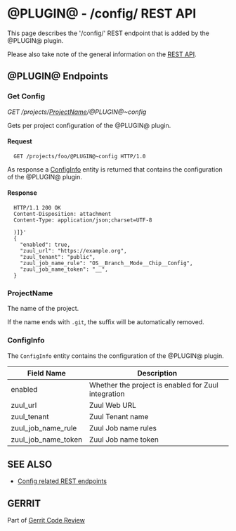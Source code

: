 @PLUGIN@ - /config/ REST API
============================

This page describes the '/config/' REST endpoint that is added by the
@PLUGIN@ plugin.

Please also take note of the general information on the
[REST API](../../../Documentation/rest-api.html).

<a id="project-endpoints"> @PLUGIN@ Endpoints
--------------------------------------------

### <a id="get-config"> Get Config
_GET /projects/[ProjectName](#project-name)/@PLUGIN@~config_

Gets per project configuration of the @PLUGIN@ plugin.

#### Request

```
  GET /projects/foo/@PLUGIN@~config HTTP/1.0
```

As response a [ConfigInfo](#config-info) entity is returned that
contains the configuration of the @PLUGIN@ plugin.

#### Response

```
  HTTP/1.1 200 OK
  Content-Disposition: attachment
  Content-Type: application/json;charset=UTF-8

  )]}'
  {
    "enabled": true,
    "zuul_url": "https://example.org",
    "zuul_tenant": "public",
    "zuul_job_name_rule": "OS__Branch__Mode__Chip__Config",
    "zuul_job_name_token": "__",
  }
```

### <a id="project-name"></a>ProjectName

The name of the project.

If the name ends with `.git`, the suffix will be automatically removed.


### <a id="config-info"></a>ConfigInfo

The `ConfigInfo` entity contains the configuration of the @PLUGIN@
plugin.

|Field Name         |Description|
|-------------------|-----------|
|enabled            | Whether the project is enabled for Zuul integration|
|zuul_url           | Zuul Web URL|
|zuul_tenant        | Zuul Tenant name|
|zuul_job_name_rule | Zuul Job name rules|
|zuul_job_name_token| Zuul Job name token|

SEE ALSO
--------

* [Config related REST endpoints](../../../Documentation/rest-api-config.html)

GERRIT
------
Part of [Gerrit Code Review](../../../Documentation/index.html)
